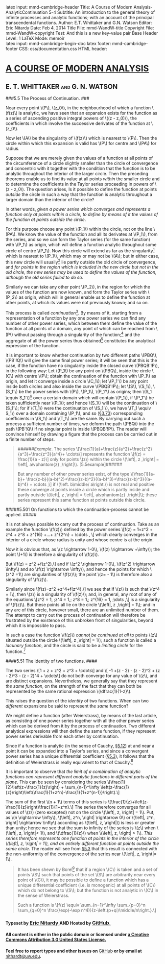 latex input:	mmd-cambridge-header
Title:	A Course of Modern Analysis-AnalyticContinuation 5-4 
Subtitle:	An introduction to the general theory of
	infinite processes and analytic functions;
	with an account of the principal
	transcendental functions.
Author:	E.T. Whittaker and G.N. Watson
Editor:	Eric Nitardy
Date:	Feb 4, 2014
Title File:	mmd-WandW-title
Copyright File:	mmd-WandW-copyright
Test:	And this is a new key-value pair
Base Header Level:	1
LaTeX Mode:	memoir  
latex input:	mmd-cambridge-begin-doc 
latex footer:	mmd-cambridge-footer
CSS:	css/documentation.css
HTML header:	<script type="text/javascript"
	src="http://cdn.mathjax.org/mathjax/latest/MathJax.js?config=TeX-AMS_HTML-full"></script>
	<script type="text/javascript" src="js/showhide.js"></script>
	<script type="text/javascript" src="js/mathjaxend.js"></script>


<div id="header"><h1><a href="CMA00-Front.html">A COURSE OF MODERN<span>&nbsp;</span>ANALYSIS</a></h1><h2>E. T. WHITTAKER <span style="font-size:65%;">AND</span> G.<span>&nbsp;</span>N.<span>&nbsp;</span>WATSON</h2></div>

<div markdown=1 id="content">
<div markdown=1 class="contenttext">

###5.5 The Process of Continuation. ###

Near every point \\(P\\), \\(z_0\\), in the neighbourhood of which a function \\(f(z)\\) is analytic, we have seen that an expansion exists for the function as a series of ascending positive integral powers of \\((z - z_0)\\), the coefficients in which involve the successive derivates of the function at \\(z_0\\). 

Now let \\(A\\) be the singularity of \\(f(z)\\) which is nearest to \\(P\\). Then the circle within which this expansion is valid has \\(P\\) for centre and \\(PA\\) for radius. 

Suppose that we are merely given the values of a function at all points of 
the circumference of a circle slightly smaller than the circle of convergence 
and concentric with it together with the condition that the function is to be 
analytic throughout the interior of the larger circle. Then the preceding 
theorems enable us to find its value at all points *within* the smaller circle 
and to determine the coefficients in the Taylor series proceeding in powers 
of \\(z - z_0\\). The question arises, Is it possible to define the function at points *outside* the circle in such a way that the function is analytic throughout 
a larger domain than the interior of the circle? 

In other words, *given a power series which converges and represents a 
function only at points within a circle, to define by means of it the values 
of the function at points outside the circle*. 

For this purpose choose any point \\(P_1\\) within the circle, not on the line 
\\(PA\\). We know the value of the function and all its derivates at \\(P_1\\), from the series, and so we can form the Taylor series (for the same function) 
with \\(P_1\\) as origin, which will define a function analytic throughout some 
circle of centre \\(P_1\\). Now this circle will extend as far as the singularity[^singularity,-8] which is nearest to \\(P_1\\), which may or may not be \\(A\\); but in either case, this new circle will usually[^usually,-5] lie partly outside the old circle of convergence, and *for points in the region which is included in the new circle but not in the old circle, the new series may be used to define the values of the function, although the old series failed to do so.*

[^singularity,-8]: Of the function defined by the new series. 

[^usually,-5]: The word 'usually' must be taken as referring to the cases which are likely to come under the reader's notice while studying the less advanced parts of the subject.

Similarly we can take any other point \\(P_2\\), in the region for which the 
values of the function are now known, and form the Taylor series with \\(P_2\\) as origin, which will in general enable us to define the function at other points, at which its values were not previously known; and so on. 

[^continuation,-1]: French, *prolongement*; German, *Fortsetzung*.<br><br> *Editor's Note*: In modern terminology, *analytic continuation*.

This process is called *continuation*[^continuation,-1]. By means of it, starting from a representation of a function by any one power series we can find any number of other power series, which between them define the value of the function at all points of a domain, any point of which can be reached from \\(P\\) without passing through a singularity of the function;[^continuum,-6] and the aggregate  of all the power series thus obtained[^hill,+1] constitutes the analytical expression of the function. 

[^continuum,-6]: *Editor's Note*: Any point of an open, path-connected set can be reached in this way. Whittaker and Watson refer to such a set as a *continuum* ([§3.21](CMA03-1-ContinuousFns.html#simplecurves.continua.)).

[^hill,+1]: Such an aggregate of power series has been obtained for various functions by M. J. M. Hill, by purely algebraical processes, [*Proc. London Math. Soc.* **xxxv.** (1903)](https://archive.org/details/proceedingslond04socigoog), pp. 388-416.


It is important to know whether continuation by two different paths \\(PBQ\\), \\(PB'\!Q\\) will give the same final power series; it will be seen that this is the case, if the function have no singularity inside the closed curve \\(PBQB'\!P\\), in the following way: Let \\(P_1\\) be any point on \\(PBQ\\), inside the circle \\(C\\) with centre \\(P\\); obtain the continuation of the function 
with \\(P_1\\) as origin, and let it converge inside a circle \\(C_1\\); let \\(P_1'\\) be any point inside both circles and also inside the curve \\(PBQB'\!P\\); let \\(S\\), \\(S_1\\), \\(S_1'\\) be the power series with \\(P\\), \\(P_1\\), \\(P_1'\\) as origins; then \\(S_1 \equiv  S_1'\\)[^equivalent,-13] over a certain domain which will contain \\(P_1\\), if \\(P_1'\\) be taken sufficiently near \\(P_1\\); and hence \\(S_1\\) will be the continuation of \\(S_1'\\); for if \\(T_1\\) were the continuation of \\(S_1'\\), we have \\(T_1 \equiv  S_1\\) over a domain containing \\(P_1\\), and so ([§3.73](CMA03-4-PowerSeries.html#3.73powerserieswhichvanishidentically.)) corresponding coefficients in \\(S_1\\) and \\(T_1\\) are the same. By carrying out such a process a sufficient number of times, we deform the path \\(PBQ\\) into the path \\(PB'\!Q\\) if no singular point is inside \\(PBQB'\!P\\). The reader will convince himself by drawing a figure that the process can be carried out in a finite number of steps. 

[^equivalent,-13]: Since each is equal to \\(S\\).

>######*Example*. The series \\[\frac{1}{a}+\frac{z}{a^2}+\frac{z^2}{a^3}+\frac{z^3}{a^4}+ \cdots\\] represents the function \\[f(z) = \frac{1}{a - z}\\] only for points \\(z\\) within the circle \\(\left|\, z \,\right| = \left|\, a\vphantom{z} \,\right|\\). [5.5example]######
> 
>But any number of other power series exist, of the type 
>\\[\frac{1}{a-b}+ \frac{z-b}{(a-b)^2}+\frac{(z-b)^2}{(a-b)^3}+\frac{(z-b)^3}{(a-b)^4} + \cdots ;\\]
if \\(\left. b\middle/ a\right.\\) is not real and positive these converge at points inside a circle which is partly 
inside and partly outside \\(\left|\, z \,\right| = \left|\, a\vphantom{z} \,\right|\\); these series represent this same function at points 
outside this circle. 

#####5.501 On functions to which the continuation-process cannot be applied. #####

It is not always possible to carry out the process of continuation. Take as an example the function \\(f(z)\\) defined by the power series 
\\[f(z) = 1+z^2 + z^4 + z^8 + z^{16} +...+ z^{2^n} + \cdots , \\]
which clearly converges in the interior of a circle whose radius is unity and whose centre is at the origin. 

Now it is obvious that, as \\(z \rightarrow 1-0\\), \\(f(z) \rightarrow +\infty\\); the point \\(+1\\) is therefore a singularity of \\(f(z)\\). 

But \\[f(z) = z^2 +f(z^2),\\]
and if \\(z^2 \rightarrow 1-0\\), \\(f(z^2) \rightarrow \infty\\) and so \\(f(z) \rightarrow \infty\\), and hence the points for which \\(z^2 =1\\) are 
singularities of \\(f(z)\\); the point \\(z= - 1\\) is therefore also a singularity of \\(f(z)\\). 

Similarly since \\[f(z)=z^2 +z^4+f(z^4),\\]
we see that if \\(z\\) is such that \\(z^4 = 1\\), then \\(z\\) is a singularity of \\(f(z)\\); and, in general, any root of any of the equations 
\\[z^2 = 1, \;z^4 = 1,\; z^8 = 1,\; z^{16} = 1, \;\dots ,\\] 
is a singularity of \\(f(z)\\). But these points all lie on the circle \\(\left|\, z \,\right| = 1\\); and in any arc of this circle, however small, there are an unlimited number of them. The attempt to carry out the process of continuation will therefore be frustrated by the existence of this 
unbroken front of singularities, beyond which it is impossible to pass. 

[^lacunary,-1]: *Editor's Note*: The term *lacunary* refers to the increasingly large gaps in the power series, which give rise to the limiting circle. (See Mandelbrojt, [*Researches on the Singularities of Functions Defined by Taylor's Series*](SingularitiesOfFunctionsDefinedByTaylorsSeries.pdf) (1927), Chs. [**v.**](http://scholarship.rice.edu/bitstream/handle/1911/8511/article_RI144261.pdf), [**xii.**](http://scholarship.rice.edu/bitstream/handle/1911/8518/article_RI144339.pdf))

In such a case the function \\(f(z)\\) *cannot be continued at all* to points \\(z\\) situated outside the circle \\(\left|\, z \,\right| = 1\\); such a function is called a *lacunary function*, and the circle is said to be a *limiting circle* for the function.[^lacunary,-1] 


####5.51 The identity of two functions. ####

The two series 
\\[1 + z + z^2 + z^3 + \cdots\\] 
and \\[ -1 +(z - 2) - (z - 2)^2 + (z - 2)^3 - (z - 2)^4 + \cdots\\] 
do not both converge for any value of \\(z\\), and are distinct expansions. 
Nevertheless, we generally say that they represent *the same function*, on the 
strength of the fact that they can both be represented by the same rational expression \\(\dfrac{1}{1-z}\\). 

This raises the question of the *identity* of two functions. When can two 
*different* expansions be said to represent the *same* function? 

We might define a function (after Weierstrass), by means of the last 
article, as consisting of one power series together with all the other power 
series which can be derived from it by the process of continuation. Two 
different analytical expressions will then define the same function, if they 
represent power series derivable from each other by continuation. 

Since if a function is analytic (in the sense of Cauchy, [§5.12](CMA05-1-AnalyticFunctions.html#5.12cauchysdefinitionofananalyticfunctionofacomplexvariable.)) at and near 
a point it can be expanded into a Taylor's series, and since a convergent 
power series has a unique differential coefficient ([§5.3](CMA05-3-TaylorsTheorem.html#5.3analyticfunctionsrepresentedbyuniformlyconvergentseries.)), it follows that the 
definition of Weierstrass is really equivalent to that of Cauchy.[^definitions,-3]

[^definitions,-3]: *Editor's Note*: The definitions are equivalent provided, in Cauchy's  definition, we call \\(f(z)\\) analytic at \\(a\\) if it is differentiable *in an open set* containing \\(a\\).  

It is important to observe that *the limit of a combination of analytic 
functions can represent different analytic functions in different parts of the 
plane.* This can be seen by considering the series 
\\[\frac{1}{2}\left(z+\frac{1}{z}\right) + \sum_{n-1}^\infty \left(z-\frac{1}{z}\right)\left(\frac{1}{1+z^n}-\frac{1}{1+z^{n-1}}\right).\\]

The sum of the first \\(n + 1\\) terms of this series is 
\\[\frac{1}{z}+\left(z-\frac{1}{z}\right)\frac{1}{1+z^n}.\\]
The series therefore converges for all values of \\(z\\) (zero excepted) not on the 
circle \\(\left|\, z\, \right| = 1\\). Put, as \\(n \rightarrow \infty\\), \\(\left|\, z^n\, \right| \rightarrow 0\\) or \\(\left|\, z^n\, \right| \rightarrow \infty\\) according as \\(\left|\, z\, \right|\\) is less 
or greater than unity; hence we see that the sum to infinity of the series is 
\\(z\\) when \\(\left|\, z\, \right|< 1\\), and \\(\dfrac{1}{z}\\) when \\(\left|\, z\, \right| > 1\\). *This series therefore represents one function at points in the interior of the circle \\(\left|\, z\, \right| = 1\\), and an entirely different function at points outside the same circle.* The reader will see from [§5.3](CMA05-3-TaylorsTheorem.html#5.3analyticfunctionsrepresentedbyuniformlyconvergentseries.) 
that this result is connected with the non-uniformity of the convergence of 
the series near \\(\left|\, z\, \right|= 1\\). 

[^borel,+2]: [*Proc. Math. Congress, Cambridge* (1912)](http://quod.lib.umich.edu/u/umhistmath/AAG4063.0001.001/), **i.** pp. 137-138. [*Leçons sur les fonctions monogènes*](https://archive.org/details/leonssurlesfon00boreuoft) (1917). The functions are not monogenic strictly in the sense of [§5.12](CMA05-1-AnalyticFunctions.html#5.12cauchysdefinitionofananalyticfunctionofacomplexvariable.) because, in the example quoted, in working out \\(\left.\{f(z + h)-f(z)\}\middle/ h\right.\\), it must be supposed that \\(\mathfrak{Re}(z + h)\\) and \\(\mathfrak{Im}(z + h)\\) are not both rational fractions. 

>It has been shewn by Borel[^borel,+2] that if a region \\(C\\) is taken and a set of points \\(S\\) such that points of the set \\(S\\) are arbitrarily near every point of \\(C\\), it may be possible to define 
a function which has a unique differential coefficient (i.e. is monogenic) at all points 
of \\(C\\) which do not belong to \\(S\\); but the function is not analytic in \\(C\\) in the sense of Weierstrass. 
>
>Such a function is 
\\[f(z) \equiv \sum_{n=1}^\infty \sum_{p=0}^n \sum_{q=0}^n \frac{\exp(-\exp n^4)}{z-\left.(p+qi)\middle/n\right.}.\\]


</div>
</div>



<div id="footer">
<h3><span style="font-size:85%;">Typeset by </span><a href="../index.html" target="_blank">Eric Nitardy </a> <span style="font-size:85%;">AND Hosted by </span><a href="https://github.com/"> GitHub.</a></h3>
<h4>All content is either in the public domain or licensed under <a href="http://creativecommons.org/licenses/by/3.0/us/">a Creative Commons Attribution 3.0 United States License.</a></h4>
<h4>Feel free to report typos and other issues on <span style="font-weight: 400;"><a href="https://github.com/CdLbB/cdlbb.github.com/tree/master/WandW">GitHub</a></span> or by email at <span style="font-weight: 400;"><a href="&#x6d;&#x61;&#x69;&#108;&#116;&#111;&#58;&#110;&#x69;&#x74;&#104;&#x61;&#114;&#100;&#x74;&#x40;&#x75;&#x77;&#46;&#101;&#x64;&#x75;">&#x6e;&#x69;&#116;&#x68;&#x61;&#114;&#100;&#x74;&#x40;&#117;&#119;&#x2e;&#101;&#x64;&#x75;</a></span>.</h4>
</div>

<div id="navcauchy" class="navigation" style="visibility:hidden;" >
<h2 id="contents">Contents</h2>
<ul>
<li class="part"><a onClick="hideIt('navcauchy');showIt('navfront');">FRONTMATTER</a>
  <ul>
    <li><a href="CMA00-Front.html#contents">Table of Contents</a></li>
  </ul>
</li>
<li class="part"><a onClick="hideIt('navcauchy');showIt('navprocesses');">PROCESSES OF ANALYSIS</a>
  <ul>
    <li class="more"><a onClick="hideIt('navcauchy');showIt('navprocesses');"> more . . . </a></li>
    <li><a href="CMA04-1-Integration.html">The Theory of Riemann Integration</a></li>
    <li><a href="CMA05-1-AnalyticFunctions.html#thefundamentalpropertiesofanalyticfunctions">The Properties of Analytic Functions</a>
      <ul>
        <li><a href="CMA05-1-AnalyticFunctions.html#5.1apropertyoftheelementaryfunctions.">A Property of Elementary Functions</a>
        <li><a href="CMA05-2-CauchysTheorem.html#5.2cauchystheoremontheintegralofafunctionroundacontour.">Cauchy&#8217;s Theorem</a></li>
        <li><a href="CMA05-3-TaylorsTheorem.html#5.3analyticfunctionsrepresentedbyuniformlyconvergentseries.">Analytic Functions as Uniformly Convergent Series</a></li>
	<li><a href="CMA05-3-TaylorsTheorem.html#5.4taylorstheorem.">Taylor&#8217;s Theorem</a></li>
	<li class="current"><a href="#5.5theprocessofcontinuation.">Analytic Continuation</a>
	   <ul>
	       <li ><a href="#5.501onfunctionstowhichthecontinuation-processcannotbeapplied.">Functions that are not continuable</a>
              <li><a href="#5.51theidentityoftwofunctions.">The identity of two functions</a>
          </ul>
        </li>
	<li><a href="CMA05-5-LaurentsTheorem.html#5.6Laurentstheorem.">Laurent&#8217;s Theorem</a></li>
       <li><a href="CMA05-6-ManyValuedFunctions.html#5.7many-valuedfunctions.">Many-valued Functions</a></li>
        <li><a href="CMA05-6-ManyValuedFunctions.html#references.">References</a></li>
        <li><a href="CMA05-6-ManyValuedFunctions.html#miscellaneousexamples.">Miscellaneous Examples</a></li>
      </ul>
    </li>
    <li><a href="CMA06-1-Residues.html">The Theory of Residues</a></li>
    <li class="more"><a onClick="hideIt('navcauchy');showIt('navprocesses');"> more . . . </a></li>
  </ul>
</li>
<li class="part"><a onClick="hideIt('navcauchy');showIt('navtranscendental');">THE TRANSCENDENTAL FUNCTIONS</a></li>
<li class="part"><a onClick="hideIt('navcauchy');showIt('navback');">BACKMATTER</a> 
  <ul >
    <li ><a href="CMA24-Appendix-I-LogrithmAndExponential.html">Appendix</a></li>
  </ul>
</li>
</ul>
</div>


<div id="navfront" class="navigation" style="visibility:hidden;" >
<h2 id="contents">Contents</h2>
<ul>
<li class="part"><a>FRONTMATTER</a>
  <ul>
    <li><a href="CMA00-Front.html#acourseof">Title Page</a></li>
    <li><a href="CMA00-Front.html#cambridgeuniversitypress">Copyright</a></li>
    <li><a href="CMA00-Front.html#preface">Preface</a></li>
    <li><a href="CMA00-Front.html#editorsnote">Editor&#8217;s Note</a></li>
    <li class="toc"><a href="CMA00-Front.html#contents">Table of Contents</a></li>
  </ul>
</li>
<li class="part"><a onClick="hideIt('navfront');showIt('navprocesses');">PROCESSES OF ANALYSIS</a>  
<ul>
    <li class="more current"><a onClick="showIt('navcauchy');hideIt('navfront');"> you are here . . . </a></li>
  </ul>
</li>
<li class="part"><a onClick="hideIt('navfront');showIt('navtranscendental');">THE TRANSCENDENTAL FUNCTIONS</a></li>
<li class="part"><a onClick="hideIt('navfront');showIt('navback');">BACKMATTER</a></li>
</ul>
</div>


<div id="navprocesses" class="navigation" style="visibility:hidden;" >
<h2 id="contents">Contents</h2>
<ul>
<li class="part"><a onClick="showIt('navfront');hideIt('navprocesses');">FRONTMATTER</a></li>
<li class="part"><a>PROCESSES OF ANALYSIS</a>
  <ul >
    <li><a href="CMA01-Complex.html">Complex Numbers</a></li>
    <li><a href="CMA02-1-Limits.html">The Theory of Convergence</a></li>
     <li><a href="CMA03-1-ContinuousFns.html">Continuity and Uniform Convergence</a></li>
     <li><a href="CMA04-1-Integration.html">The Theory of Riemann Integration</a></li>
     <li><a href="CMA05-1-AnalyticFunctions.html">The Properties of Analytic Functions</a></li>
     <li class="more current"><a onClick="showIt('navcauchy');hideIt('navprocesses');"> you are here . . . </a></li>
     <li><a href="CMA06-1-Residues.html">The Theory of Residues</a></li>
     <li><a href="CMA07-1-ExpansionOfFunctions.html">Expanding Functions in Infinite Series</a></li>
     <li><a href="CMA08-1-AsymptoticExpansion.html">Asymptotic Expansions &amp Summability</a></li>
     <li><a href="CMA09-1-FourierSeries.html">Fourier Series &amp; Trigonometrical Series</a></li>
     <li class="notdone"><a href="whereOwhere.html">Linear Differential Equations</a></li>
     <li class="notdone"><a href="whereOwhere.html">Integral Equations</a></li>
  </ul>
</li>
<li class="part"><a onClick="hideIt('navprocesses');showIt('navtranscendental');">THE TRANSCENDENTAL FUNCTIONS</a></li>
<li class="part"><a onClick="hideIt('navprocesses');showIt('navback');">BACKMATTER</a></li>
</ul>
</div>


<div id="navtranscendental" class="navigation" style="visibility:hidden;" >
<h2 id="contents">Contents</h2>
<ul>
<li class="part"><a onClick="showIt('navfront');hideIt('navtranscendental');">FRONTMATTER</a></li>
<li class="part"><a onClick="showIt('navprocesses');hideIt('navtranscendental');">PROCESSES OF ANALYSIS</a> 
<ul>
    <li class="more current"><a onClick="showIt('navcauchy');hideIt('navtranscendental');"> you are here . . . </a></li>
  </ul>
</li>
<li class="part"><a>THE TRANSCENDENTAL FUNCTIONS</a>
  <ul>
    <li class="notdone"><a href="whereOwhere.html">The Gamma Function</a></li>
    <li class="notdone"><a href="whereOwhere.html">The Zeta Function</a></li>
    <li class="notdone"><a href="whereOwhere.html">The Hypergeometric Function</a></li>
    <li class="notdone"><a href="whereOwhere.html">Legendre Functions</a></li>
    <li class="notdone"><a href="whereOwhere.html">The Confluent Hypergeometric Function</a></li>
    <li class="notdone"><a href="whereOwhere.html">Bessel Functions</a></li>
    <li class="notdone"><a href="whereOwhere.html">The Equations of Mathematical Physics</a></li>
    <li class="notdone"><a href="whereOwhere.html">Mathieu Functions</a></li>
    <li class="notdone"><a href="whereOwhere.html">Elliptic &amp; Weierstrassian Functions</a></li>
    <li class="notdone"><a href="whereOwhere.html">The Theta Functions</a></li>
    <li class="notdone"><a href="whereOwhere.html">The Jacobian Elliptic Functions</a></li>
    <li class="notdone"><a href="whereOwhere.html">Ellipsoidal Harmonics &amp; Lamé&#8217;s Equation</a></li> 
  </ul>
  </li>
<li class="part"><a onClick="hideIt('navtranscendental');showIt('navback');">BACKMATTER</a></li>
</ul>
</div>


<div id="navback" class="navigation" style="visibility:hidden;" >
<h2 id="contents">Contents</h2>
<ul>
<li class="part"><a onClick="showIt('navfront');hideIt('navback');">FRONTMATTER</a></li>
<li class="part"><a onClick="showIt('navprocesses');hideIt('navback');">PROCESSES OF ANALYSIS</a>  
<ul>
    <li class="more current"><a onClick="showIt('navcauchy');hideIt('navback');"> you are here . . . </a></li>
  </ul>
</li>
<li class="part"><a onClick="showIt('navtranscendental');hideIt('navback');">THE TRANSCENDENTAL FUNCTIONS</a></li>
<li class="part"><a>BACKMATTER</a>
  <ul >
    <li ><a href="CMA24-Appendix-I-LogrithmAndExponential.html">Appendix</a></li>
    <li ><a href="whereOwhere.html">Authors Quoted</a></li>
  </ul>
</li>
</ul>
</div>



<div id="navfixedleft" class="fixedBleft">
<p><a href="CMA05-3-TaylorsTheorem.html">&#x25C0;&#xFE0E;</a></p>
</div>

<div id="navfixedrightempty" class="fixedBright" style="visibility: visible;">
<p><a onClick="showIt('navcauchy');hideIt('navfront');hideIt('navprocesses');hideIt('navtranscendental');hideIt('navback');showIt('navfixedrightlist');hideIt('navfixedrightempty');" style="float: left;">&#x25A4;</a> <a href="CMA05-5-LaurentsTheorem.html" style="float: right;">&#x25B6;&#xFE0E;</a></p>
</div>

<div  id="navfixedrightlist" class="fixedBright" style="visibility: hidden;">
<p><a onClick="hideIt('navcauchy');hideIt('navfront');hideIt('navprocesses');hideIt('navtranscendental');hideIt('navback');hideIt('navfixedrightlist');showIt('navfixedrightempty');" style="float: left;">&#x25A2;</a> <a href="CMA05-5-LaurentsTheorem.html" style="float: right;">&#x25B6;&#xFE0E;	</a></p>
</div>